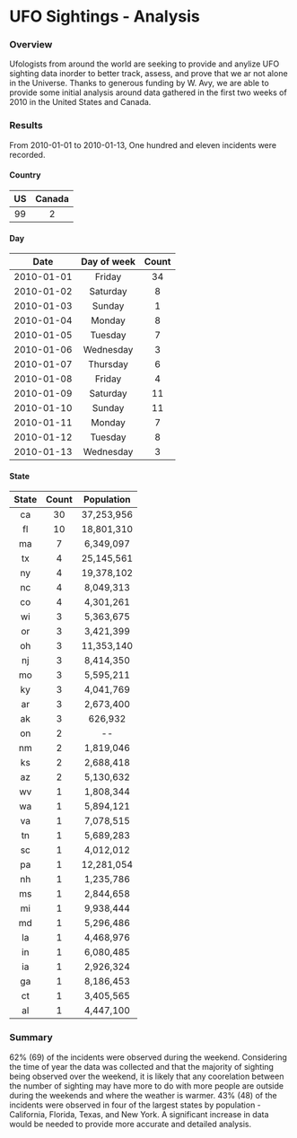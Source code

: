 # UFO Sightings - Analysis

### Overview
Ufologists from around the world are seeking to provide and anylize UFO sighting data inorder to better track, assess, 
and prove that we ar not alone in the Universe.  Thanks to generous funding by W. Avy,
we are able to provide some initial analysis around data gathered in the first two weeks of 2010
in the United States and Canada.

### Results
From 2010-01-01 to 2010-01-13, One hundred and eleven incidents were recorded.

#### Country
| US | Canada |
|:----:|:----:|
| 99 |    2   |

#### Day
|    Date    |      Day of week      | Count |
|:----------:|:---------------------:|:-----:|
| 2010-01-01 |        Friday         |  34   |
| 2010-01-02 |       Saturday        |   8   |
| 2010-01-03 |        Sunday         |   1   |
| 2010-01-04 |        Monday         |   8   |
| 2010-01-05 |        Tuesday        |   7   |
| 2010-01-06 |       Wednesday       |   3   |
| 2010-01-07 |       Thursday        |   6   |
| 2010-01-08 |        Friday         |   4   |
| 2010-01-09 |       Saturday        |  11   |
| 2010-01-10 |        Sunday         |  11   |
| 2010-01-11 |        Monday         |   7   |
| 2010-01-12 |        Tuesday        |   8   |
| 2010-01-13 | Wednesday |   3   |

#### State
| State | Count | Population |
|:---:|:---:|:----------:|
| ca | 30 | 37,253,956 |
| fl | 10 | 18,801,310 |
| ma | 7 | 6,349,097  |
| tx | 4 | 25,145,561 |
| ny | 4 | 19,378,102 |
| nc | 4 | 8,049,313  |
| co | 4 | 4,301,261  |
| wi | 3 | 5,363,675  |
| or | 3 | 3,421,399  |
| oh | 3 | 11,353,140 |
| nj | 3 | 8,414,350  |
| mo | 3 | 5,595,211  |
| ky | 3 | 4,041,769  |
| ar | 3 | 2,673,400  |
| ak | 3 |  626,932   |
| on | 2 |     --     |
| nm | 2 | 1,819,046  |
| ks | 2 | 2,688,418  |
| az | 2 | 5,130,632  |
| wv | 1 | 1,808,344  |
| wa | 1 | 5,894,121  |
| va | 1 | 7,078,515  |
| tn | 1 | 5,689,283  |
| sc | 1 | 4,012,012  |
| pa | 1 | 12,281,054 |
| nh | 1 | 1,235,786  |
| ms | 1 | 2,844,658  |
| mi | 1 | 9,938,444  |
| md | 1 | 5,296,486  |
| la | 1 | 4,468,976  |
| in | 1 | 6,080,485  |
| ia | 1 | 2,926,324  |
| ga | 1 | 8,186,453  |
| ct | 1 | 3,405,565  |
| al | 1 | 4,447,100  |


### Summary
62% (69) of the incidents were observed during the weekend.  Considering the time of year the data was collected and
that the majority of sighting being observed over the weekend, it is likely that any coorelation between the number of sighting may have more to do with more people are outside during the weekends and where the weather is warmer.
43% (48) of the incidents were observed in four of the largest states by population - California, Florida, Texas, and New York.
A significant increase in data would be needed to provide more accurate and detailed analysis.